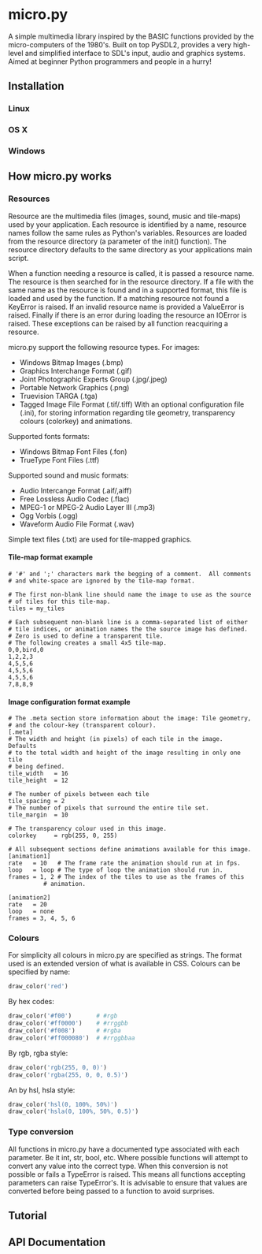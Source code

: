 micro.py
========

A simple multimedia library inspired by the BASIC functions provided by
the micro-computers of the 1980's.  Built on top PySDL2, provides a very
high-level and simplified interface to SDL's input, audio and graphics 
systems.  Aimed at beginner Python programmers and people in a hurry!


Installation
------------

### Linux


### OS X


### Windows


How micro.py works
------------------


### Resources


Resource are the multimedia files (images, sound, music and tile-maps)
used by your application.  Each resource is identified by a name, resource
names follow the same rules as Python's variables.  Resources are loaded 
from the resource directory (a parameter of the init() function).  The 
resource directory defaults to the same directory as your applications 
main script. 

When a function needing a resource is called, it is passed a resource name.
The resource is then searched for in the resource directory.  If a file 
with the same name as the resource is found and in a supported format, this
file is loaded and used by the function.  If a matching resource not found 
a KeyError is raised.  If an invalid resource name is provided a ValueError
is raised.  Finally if there is an error during loading the resource an 
IOError is raised.  These exceptions can be raised by all function 
reacquiring a resource.

micro.py support the following resource types.  For images:
 *  Windows Bitmap Images (.bmp)
 *  Graphics Interchange Format (.gif)
 *  Joint Photographic Experts Group (.jpg/.jpeg)
 *  Portable Network Graphics (.png)
 *  Truevision TARGA (.tga)
 *  Tagged Image File Format (.tif/.tiff)
With an optional configuration file (.ini), for storing information 
regarding tile geometry, transparency colours (colorkey) and animations.

Supported fonts formats:
 *  Windows Bitmap Font Files (.fon)
 *  TrueType Font Files (.ttf)
 
Supported sound and music formats:
 *  Audio Intercange Format (.aif/,aiff)
 *  Free Lossless Audio Codec (.flac)
 *  MPEG-1 or MPEG-2 Audio Layer III (.mp3)
 *  Ogg Vorbis (.ogg)
 *  Waveform Audio File Format (.wav)
 
Simple text files (.txt) are used for tile-mapped graphics.


#### Tile-map format example
```
# '#' and ';' characters mark the begging of a comment.  All comments
# and white-space are ignored by the tile-map format.

# The first non-blank line should name the image to use as the source
# of tiles for this tile-map.
tiles = my_tiles

# Each subsequent non-blank line is a comma-separated list of either
# tile indices, or animation names the the source image has defined.
# Zero is used to define a transparent tile.
# The following creates a small 4x5 tile-map.
0,0,bird,0
1,2,2,3
4,5,5,6
4,5,5,6
4,5,5,6
7,8,8,9
```
	
#### Image configuration format example
```
# The .meta section store information about the image: Tile geometry,
# and the colour-key (transparent colour).
[.meta]
# The width and height (in pixels) of each tile in the image.  Defaults
# to the total width and height of the image resulting in only one tile
# being defined.
tile_width   = 16
tile_height  = 12

# The number of pixels between each tile
tile_spacing = 2
# The number of pixels that surround the entire tile set.
tile_margin  = 10

# The transparency colour used in this image.
colorkey     = rgb(255, 0, 255)

# All subsequent sections define animations available for this image.
[animation1]
rate   = 10   # The frame rate the animation should run at in fps.
loop   = loop # The type of loop the animation should run in.
frames = 1, 2 # The index of the tiles to use as the frames of this 
          # animation.

[animation2]
rate   = 20
loop   = none
frames = 3, 4, 5, 6
```
	
### Colours

For simplicity all colours in micro.py are specified as strings.  The 
format used is an extended version of what is available in CSS.  Colours
can be specified by name:
```python
draw_color('red')
```
    
By hex codes:
```python
draw_color('#f00')       # #rgb
draw_color('#ff0000')    # #rrggbb
draw_color('#f008')      # #rgba
draw_color('#ff000080')  # #rrggbbaa
```
    
By rgb, rgba style:
```python
draw_color('rgb(255, 0, 0)')
draw_color('rgba(255, 0, 0, 0.5)')
```
    
An by hsl, hsla style:
```python
draw_color('hsl(0, 100%, 50%)')
draw_color('hsla(0, 100%, 50%, 0.5)')
```
	
### Type conversion

All functions in micro.py have a documented type associated with each 
parameter.  Be it int, str, bool, etc.  Where possible functions will 
attempt to convert any value into the correct type.  When this conversion 
is not possible or fails a TypeError is raised.  This means all functions
accepting parameters can raise TypeError's.  It is advisable to ensure 
that values are converted before being passed to a function to avoid 
surprises.


Tutorial
--------


API Documentation
-----------------


